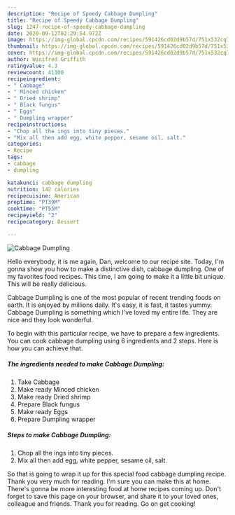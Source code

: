 ```yaml
---
description: "Recipe of Speedy Cabbage Dumpling"
title: "Recipe of Speedy Cabbage Dumpling"
slug: 1247-recipe-of-speedy-cabbage-dumpling
date: 2020-09-12T02:29:54.972Z
image: https://img-global.cpcdn.com/recipes/591426cd02d9b57d/751x532cq70/cabbage-dumpling-recipe-main-photo.jpg
thumbnail: https://img-global.cpcdn.com/recipes/591426cd02d9b57d/751x532cq70/cabbage-dumpling-recipe-main-photo.jpg
cover: https://img-global.cpcdn.com/recipes/591426cd02d9b57d/751x532cq70/cabbage-dumpling-recipe-main-photo.jpg
author: Winifred Griffith
ratingvalue: 4.3
reviewcount: 41100
recipeingredient:
- " Cabbage"
- " Minced chicken"
- " Dried shrimp"
- " Black fungus"
- " Eggs"
- " Dumpling wrapper"
recipeinstructions:
- "Chop all the ings into tiny pieces."
- "Mix all then add egg, white pepper, sesame oil, salt."
categories:
- Recipe
tags:
- cabbage
- dumpling

katakunci: cabbage dumpling 
nutrition: 142 calories
recipecuisine: American
preptime: "PT39M"
cooktime: "PT55M"
recipeyield: "2"
recipecategory: Dessert

---
```



![Cabbage Dumpling](https://img-global.cpcdn.com/recipes/591426cd02d9b57d/751x532cq70/cabbage-dumpling-recipe-main-photo.jpg)

Hello everybody, it is me again, Dan, welcome to our recipe site. Today, I'm gonna show you how to make a distinctive dish, cabbage dumpling. One of my favorites food recipes. This time, I am going to make it a little bit unique. This will be really delicious.

Cabbage Dumpling is one of the most popular of recent trending foods on earth. It is enjoyed by millions daily. It's easy, it is fast, it tastes yummy. Cabbage Dumpling is something which I've loved my entire life. They are nice and they look wonderful.




To begin with this particular recipe, we have to prepare a few ingredients. You can cook cabbage dumpling using 6 ingredients and 2 steps. Here is how you can achieve that.

<!--inarticleads1-->

##### The ingredients needed to make Cabbage Dumpling:

1. Take  Cabbage
1. Make ready  Minced chicken
1. Make ready  Dried shrimp
1. Prepare  Black fungus
1. Make ready  Eggs
1. Prepare  Dumpling wrapper




<!--inarticleads2-->

##### Steps to make Cabbage Dumpling:

1. Chop all the ings into tiny pieces.
1. Mix all then add egg, white pepper, sesame oil, salt.




So that is going to wrap it up for this special food cabbage dumpling recipe. Thank you very much for reading. I'm sure you can make this at home. There's gonna be more interesting food at home recipes coming up. Don't forget to save this page on your browser, and share it to your loved ones, colleague and friends. Thank you for reading. Go on get cooking!
